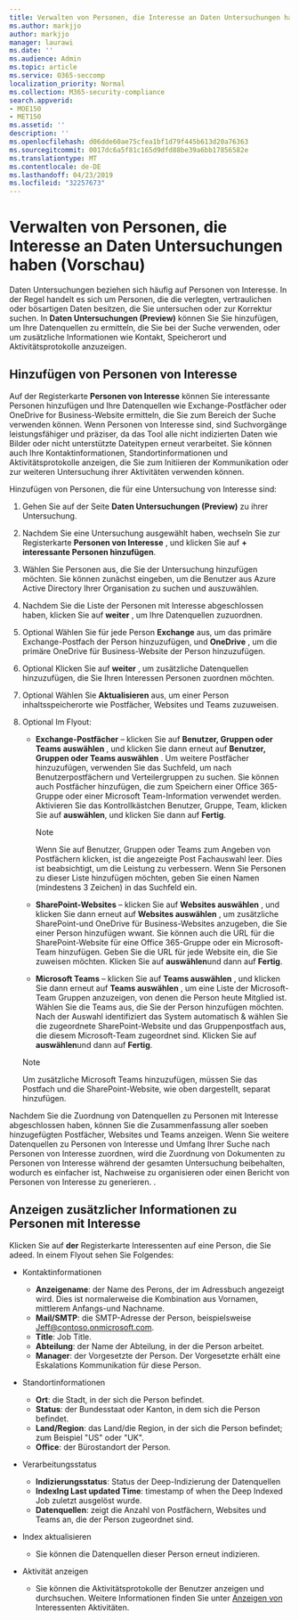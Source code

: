 ```yaml
---
title: Verwalten von Personen, die Interesse an Daten Untersuchungen haben (Vorschau)
ms.author: markjjo
author: markjjo
manager: laurawi
ms.date: ''
ms.audience: Admin
ms.topic: article
ms.service: O365-seccomp
localization_priority: Normal
ms.collection: M365-security-compliance
search.appverid:
- MOE150
- MET150
ms.assetid: ''
description: ''
ms.openlocfilehash: d06dde60ae75cfea1bf1d79f445b613d20a76363
ms.sourcegitcommit: 0017dc6a5f81c165d9dfd88be39a6bb17856582e
ms.translationtype: MT
ms.contentlocale: de-DE
ms.lasthandoff: 04/23/2019
ms.locfileid: "32257673"
---
```

# <a name="manage-people-of-interest-in-data-investigations-preview"></a>Verwalten von Personen, die Interesse an Daten Untersuchungen haben (Vorschau)

Daten Untersuchungen beziehen sich häufig auf Personen von Interesse. In der Regel handelt es sich um Personen, die die verlegten, vertraulichen oder bösartigen Daten besitzen, die Sie untersuchen oder zur Korrektur suchen. In **Daten Untersuchungen (Preview)** können Sie Sie hinzufügen, um Ihre Datenquellen zu ermitteln, die Sie bei der Suche verwenden, oder um zusätzliche Informationen wie Kontakt, Speicherort und Aktivitätsprotokolle anzuzeigen. 


## <a name="add-people-of-interest"></a>Hinzufügen von Personen von Interesse

Auf der Registerkarte **Personen von Interesse** können Sie interessante Personen hinzufügen und Ihre Datenquellen wie Exchange-Postfächer oder OneDrive for Business-Website ermitteln, die Sie zum Bereich der Suche verwenden können. Wenn Personen von Interesse sind, sind Suchvorgänge leistungsfähiger und präziser, da das Tool alle nicht indizierten Daten wie Bilder oder nicht unterstützte Dateitypen erneut verarbeitet. Sie können auch Ihre Kontaktinformationen, Standortinformationen und Aktivitätsprotokolle anzeigen, die Sie zum Initiieren der Kommunikation oder zur weiteren Untersuchung ihrer Aktivitäten verwenden können. 

Hinzufügen von Personen, die für eine Untersuchung von Interesse sind:

1. Gehen Sie auf der Seite **Daten Untersuchungen (Preview)** zu ihrer Untersuchung.
 
2. Nachdem Sie eine Untersuchung ausgewählt haben, wechseln Sie zur Registerkarte **Personen von Interesse** , und klicken Sie auf **+ interessante Personen hinzufügen**. 
 
3. Wählen Sie Personen aus, die Sie der Untersuchung hinzufügen möchten. Sie können zunächst eingeben, um die Benutzer aus Azure Active Directory Ihrer Organisation zu suchen und auszuwählen.
 
4. Nachdem Sie die Liste der Personen mit Interesse abgeschlossen haben, klicken Sie auf **weiter** , um Ihre Datenquellen zuzuordnen. 

5. Optional Wählen Sie für jede Person **Exchange** aus, um das primäre Exchange-Postfach der Person hinzuzufügen, und **OneDrive** , um die primäre OneDrive für Business-Website der Person hinzuzufügen.

6. Optional Klicken Sie auf **weiter** , um zusätzliche Datenquellen hinzuzufügen, die Sie Ihren Interessen Personen zuordnen möchten.

7. Optional Wählen Sie **Aktualisieren** aus, um einer Person inhaltsspeicherorte wie Postfächer, Websites und Teams zuzuweisen. 

8. Optional Im Flyout:
   
    -  **Exchange-Postfächer** – klicken Sie auf **Benutzer, Gruppen oder Teams auswählen** , und klicken Sie dann erneut auf **Benutzer, Gruppen oder Teams auswählen** . Um weitere Postfächer hinzuzufügen, verwenden Sie das Suchfeld, um nach Benutzerpostfächern und Verteilergruppen zu suchen. Sie können auch Postfächer hinzufügen, die zum Speichern einer Office 365-Gruppe oder einer Microsoft Team-Information verwendet werden. Aktivieren Sie das Kontrollkästchen Benutzer, Gruppe, Team, klicken Sie auf **auswählen**, und klicken Sie dann auf **Fertig**.

        > [!NOTE]
        > Wenn Sie auf Benutzer, Gruppen oder Teams zum Angeben von Postfächern klicken, ist die angezeigte Post Fachauswahl leer. Dies ist beabsichtigt, um die Leistung zu verbessern. Wenn Sie Personen zu dieser Liste hinzufügen möchten, geben Sie einen Namen (mindestens 3 Zeichen) in das Suchfeld ein.
     
     - **SharePoint-Websites** – klicken Sie auf **Websites auswählen** , und klicken Sie dann erneut auf **Websites auswählen** , um zusätzliche SharePoint-und OneDrive für Business-Websites anzugeben, die Sie einer Person hinzufügen wwant. Sie können auch die URL für die SharePoint-Website für eine Office 365-Gruppe oder ein Microsoft-Team hinzufügen. Geben Sie die URL für jede Website ein, die Sie zuweisen möchten. Klicken Sie auf **auswählen**und dann auf **Fertig**.
     - **Microsoft Teams** – klicken Sie auf **Teams auswählen** , und klicken Sie dann erneut auf **Teams auswählen** , um eine Liste der Microsoft-Team Gruppen anzuzeigen, von denen die Person heute Mitglied ist. Wählen Sie die Teams aus, die Sie der Person hinzufügen möchten. Nach der Auswahl identifiziert das System automatisch & wählen Sie die zugeordnete SharePoint-Website und das Gruppenpostfach aus, die diesem Microsoft-Team zugeordnet sind. Klicken Sie auf **auswählen**und dann auf **Fertig**.
        
      > [!NOTE]
      > Um zusätzliche Microsoft Teams hinzuzufügen, müssen Sie das Postfach und die SharePoint-Website, wie oben dargestellt, separat hinzufügen.

Nachdem Sie die Zuordnung von Datenquellen zu Personen mit Interesse abgeschlossen haben, können Sie die Zusammenfassung aller soeben hinzugefügten Postfächer, Websites und Teams anzeigen. Wenn Sie weitere Datenquellen zu Personen von Interesse und Umfang Ihrer Suche nach Personen von Interesse zuordnen, wird die Zuordnung von Dokumenten zu Personen von Interesse während der gesamten Untersuchung beibehalten, wodurch es einfacher ist, Nachweise zu organisieren oder einen Bericht von Personen von Interesse zu generieren. . 

## <a name="view-additional-people-of-interest-information"></a>Anzeigen zusätzlicher Informationen zu Personen mit Interesse

Klicken Sie auf **der** Registerkarte Interessenten auf eine Person, die Sie adeed. In einem Flyout sehen Sie Folgendes:

- Kontaktinformationen

  - **Anzeigename**: der Name des Perons, der im Adressbuch angezeigt wird. Dies ist normalerweise die Kombination aus Vornamen, mittlerem Anfangs-und Nachname.
  - **Mail/SMTP**: die SMTP-Adresse der Person, beispielsweise Jeff@contoso.onmicrosoft.com.  
  - **Title**: Job Title.
  - **Abteilung**: der Name der Abteilung, in der die Person arbeitet.
  - **Manager**: der Vorgesetzte der Person. Der Vorgesetzte erhält eine Eskalations Kommunikation für diese Person.
  
- Standortinformationen

  - **Ort**: die Stadt, in der sich die Person befindet.
  - **Status**: der Bundesstaat oder Kanton, in dem sich die Person befindet.
  - **Land/Region**: das Land/die Region, in der sich die Person befindet; zum Beispiel "US" oder "UK".
  - **Office**: der Bürostandort der Person.

- Verarbeitungsstatus

  - **Indizierungsstatus**: Status der Deep-Indizierung der Datenquellen
  - **IndexIng Last updated Time**: timestamp of when the Deep Indexed Job zuletzt ausgelöst wurde.
  - **Datenquellen**: zeigt die Anzahl von Postfächern, Websites und Teams an, die der Person zugeordnet sind.

- Index aktualisieren
    - Sie können die Datenquellen dieser Person erneut indizieren. 

- Aktivität anzeigen 

    - Sie können die Aktivitätsprotokolle der Benutzer anzeigen und durchsuchen. Weitere Informationen finden Sie unter [Anzeigen von](view-people-of-interest-activity.md) Interessenten Aktivitäten. 
